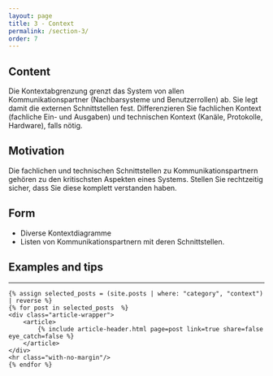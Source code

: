 ```yaml
---
layout: page
title: 3 - Context
permalink: /section-3/
order: 7
---
```



## Content

Die Kontextabgrenzung grenzt das System von allen Kommunikationspartner
(Nachbarsysteme und Benutzerrollen) ab. Sie legt damit die externen Schnittstellen fest.
Differenzieren Sie fachlichen Kontext (fachliche Ein- und Ausgaben) und
technischen Kontext (Kanäle, Protokolle, Hardware), falls nötig.



## Motivation

Die fachlichen und technischen Schnittstellen zu Kommunikationspartnern gehören zu den
kritischsten Aspekten eines Systems. Stellen Sie rechtzeitig sicher,
dass Sie diese komplett verstanden haben.


## Form

*  Diverse Kontextdiagramme
*  Listen von Kommunikationspartnern mit deren Schnittstellen.


## Examples and tips
 
<div id="search-results">
    <hr id="first-hr" class="with-no-margin"/>

    {% assign selected_posts = (site.posts | where: "category", "context") | reverse %}
    {% for post in selected_posts  %}
    <div class="article-wrapper">
        <article>
            {% include article-header.html page=post link=true share=false eye_catch=false %}
        </article>
    </div>
    <hr class="with-no-margin"/>
    {% endfor %}
</div>
